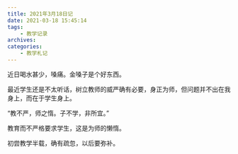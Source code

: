 ```yaml
---
title: 2021年3月18日记
date: 2021-03-18 15:45:14
tags:
    - 教学记录
archives:
categories:
    - 教学札记
---
```

近日喝水甚少，嗓痛。金嗓子是个好东西。

最近学生还是不太听话，树立教师的威严确有必要，身正为师，但问题并不出在我身上，而在于学生身上。

“教不严，师之惰。子不学，非所宜。”

教育而不严格要求学生，这是为师的懒惰。

初尝教学半载，确有疏忽，以后要弥补。